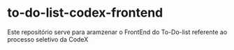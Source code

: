 # to-do-list-codex-frontend
Este repositório serve para aramzenar o FrontEnd do To-Do-list referente ao processo seletivo da CodeX
